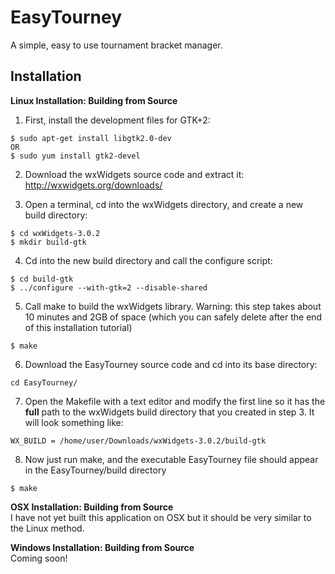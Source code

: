 # EasyTourney
A simple, easy to use tournament bracket manager.

## Installation 

**Linux Installation: Building from Source**  
  
1. First, install the development files for GTK+2:
  ```  
  $ sudo apt-get install libgtk2.0-dev  
  OR  
  $ sudo yum install gtk2-devel
  ```
  
2. Download the wxWidgets source code and extract it: http://wxwidgets.org/downloads/

3. Open a terminal, cd into the wxWidgets directory, and create a new build directory:
  ```
  $ cd wxWidgets-3.0.2  
  $ mkdir build-gtk
  ```
  
4. Cd into the new build directory and call the configure script:
  ```
  $ cd build-gtk
  $ ../configure --with-gtk=2 --disable-shared
  ```
  
5. Call make to build the wxWidgets library. Warning: this step takes about 10 minutes and 2GB of space (which you can safely delete after the end of this installation tutorial)
  ```
  $ make
  ```
  
6. Download the EasyTourney source code and cd into its base directory: 
  ```
  cd EasyTourney/
  ```

7. Open the Makefile with a text editor and modify the first line so it has the **full** path to the wxWidgets build directory that you created in step 3. It will look something like: 
  ```
  WX_BUILD = /home/user/Downloads/wxWidgets-3.0.2/build-gtk
  ```

8. Now just run make, and the executable EasyTourney file should appear in the EasyTourney/build directory
  ```
  $ make
  ```

**OSX Installation: Building from Source**  
I have not yet built this application on OSX but it should be very similar to the Linux method.

**Windows Installation: Building from Source**  
Coming soon!

